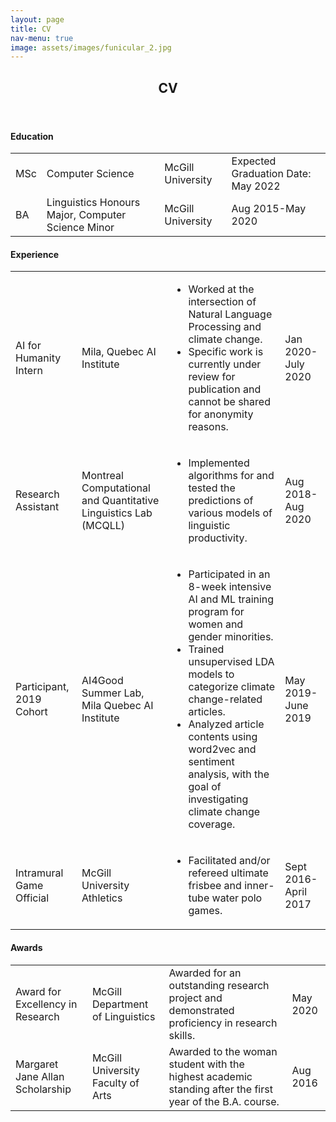 ```yaml
---
layout: page
title: CV
nav-menu: true
image: assets/images/funicular_2.jpg
---
```


<!-- Main -->
<div id="main" class="alt">

<!-- One -->
<section id="one">
	<div class="inner">
		<header class="major">
			<h1>CV</h1>
		</header>

<!-- Content -->
<!-- <h3>Work Experience</h3> -->

<h4>Education</h4>
<div class="table-wrapper">
	<table>
		<tbody>
			<tr>
				<td>MSc</td>
        <td>Computer Science</td>
				<td>McGill University</td>
        <td>Expected Graduation Date: May 2022</td>
			</tr>
			<tr>
				<td>BA</td>
        <td>Linguistics Honours Major, Computer Science Minor</td>
        <td>McGill University</td>
        <td>Aug 2015-May 2020</td>
			</tr>
		</tbody>
	</table>
</div>

<h4>Experience</h4>
<div class="table-wrapper">
	<table>
		<!-- <thead>
			<tr>
				<th>Name</th>
				<th>Description</th>
				<th>Price</th>
			</tr>
		</thead> -->
		<tbody>
			<tr>
				<td>AI for Humanity Intern</td>
				<td>Mila, Quebec AI Institute</td>
        <td>
          <ul>
						<li>Worked at the intersection of Natural Language Processing and climate change.</li>
						<li>Specific work is currently under review for publication and cannot be shared for anonymity reasons.</li>
            <!-- <li>Developed a BERT-based question answering tool to help speed up analysis of financial documents relating to climate change.</li>
						<li>Presented a poster and short <a href='https://www.youtube.com/watch?v=1ey89v0dkho' target="blank">video</a> at the 2020 Montreal AI Symposium.</li> -->
          </ul>
        </td>
        <td>Jan 2020-July 2020</td>
			</tr>
			<tr>
				<td>Research Assistant</td>
				<td>Montreal Computational and Quantitative Linguistics Lab (MCQLL)</td>
        <td>
          <ul>
            <li>Implemented algorithms for and tested the predictions of various models of linguistic productivity.</li>
          </ul>
        </td>
        <td>Aug 2018-Aug 2020</td>
			</tr>
			<tr>
				<td>Participant, 2019 Cohort</td>
				<td>AI4Good Summer Lab, Mila Quebec AI Institute</td>
				<td>
          <ul>
            <li>Participated in an 8-week intensive AI and ML training program for women and gender minorities.</li>
            <li>Trained unsupervised LDA models to categorize climate change-related articles.</li>
            <li>Analyzed article contents using word2vec and sentiment analysis, with the goal of investigating climate change coverage.</li>
          </ul>
        </td>
        <td>May 2019-June 2019</td>
			</tr>
			<tr>
				<td>Intramural Game Official</td>
        <td>McGill University Athletics</td>
        <td>
          <ul>
            <li>Facilitated and/or refereed ultimate frisbee and inner-tube water polo games.</li>
          </ul>
        </td>
				<td>Sept 2016-April 2017</td>
			</tr>
		</tbody>
	</table>
</div>

<h4>Awards</h4>
<div class="table-wrapper">
	<table>
		<tbody>
			<tr>
				<td>Award for Excellency in Research</td>
				<td>McGill Department of Linguistics</td>
        <td>Awarded for an outstanding research project and demonstrated proficiency in research skills.</td>
        <td>May 2020</td>
			</tr>
			<tr>
				<td>Margaret Jane Allan Scholarship</td>
				<td>McGill University Faculty of Arts</td>
        <td>Awarded to the woman student with the highest academic standing after the first year of the B.A. course.</td>
        <td>Aug 2016</td>
			</tr>
		</tbody>
	</table>
</div>


</div>
</section>
</div>
